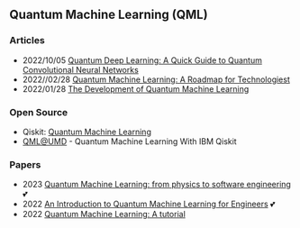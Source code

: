 ## Quantum Machine Learning (QML)



### Articles
- 2022/10/05 [Quantum Deep Learning: A Quick Guide to Quantum Convolutional Neural Networks](https://towardsdatascience.com/quantum-deep-learning-a-quick-guide-to-quantum-convolutional-neural-networks-d65284e21fc4)
- 2022//02/28 [Quantum Machine Learning: A Roadmap for Technologiest](https://quantumstrategyinstitute.com/2022/02/28/quantum-machine-learning-a-roadmap-for-technologists/)
- 2022/01/28 [The Development of Quantum Machine Learning](https://hdsr.mitpress.mit.edu/pub/cgmjzm3c/release/3)



### Open Source
- Qiskit: [Quantum Machine Learning](https://learn.qiskit.org/course/machine-learning/introduction)
- [QML@UMD](https://qmlfire.github.io/) - Quantum Machine Learning With IBM Qiskit



### Papers
- 2023 [Quantum Machine Learning: from physics to software engineering](https://arxiv.org/abs/2301.01851) 💕
- 2022 [An Introduction to Quantum Machine Learning for Engineers](https://arxiv.org/pdf/2205.09510.pdf) 💕
- 2022 [Quantum Machine Learning: A tutorial](https://www.sciencedirect.com/science/article/pii/S0925231221011000)



